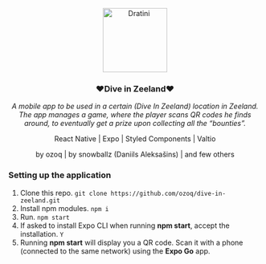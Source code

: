 
<p align="center">
	<img src="https://www.pinclipart.com/picdir/big/91-917722_emoji-clipart-wave-wave-emoji-whatsapp-png-download.png" alt="Dratini" width="128" Height="128">
</p>

<h3 align="center">❤️Dive in Zeeland❤️</h3>

<p align="center">
    <i>A mobile app to be used in a certain (Dive In Zeeland) location in Zeeland. The app manages 
a game, where the player scans QR codes he finds around, to eventually get a prize upon 
collecting all the “bounties”.</i>
</p>
<p align="center">
  React Native | Expo | Styled Components | Valtio
</p>

<p align="center">
   by ozoq | by snowballz (Daniils Aleksašins) | and few others
</p>

### Setting up the application

1. Clone this repo. `git clone https://github.com/ozoq/dive-in-zeeland.git`
2. Install npm modules. `npm i`
3. Run. `npm start`
4. If asked to install Expo CLI when running **npm start**, accept the installation. `Y`
5. Running **npm start** will display you a QR code. Scan it with a phone (connected to the same network) using the **Expo Go** app.

